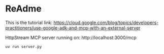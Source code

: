 # ReAdme
This is the tutorial link: https://cloud.google.com/blog/topics/developers-practitioners/use-google-adk-and-mcp-with-an-external-server



HttpStream MCP server running on: http://localhost:3000/mcp
```
uv run server.py
```





